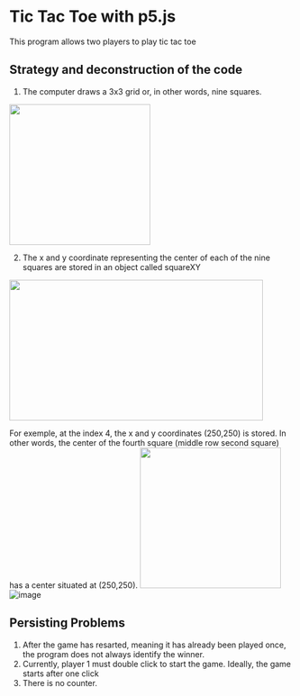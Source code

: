# Tic Tac Toe with p5.js

This program allows two players to play tic tac toe

## Strategy and deconstruction of the code 

1. The computer draws a 3x3 grid or, in other words, nine squares. 
<img src="https://user-images.githubusercontent.com/53101129/212801673-6f6b6a56-2487-4c9b-8517-7608496ca6cd.png" width="250" height="250">

2. The x and y coordinate representing the center of each of the nine squares are stored in an object called squareXY
<img src="https://user-images.githubusercontent.com/53101129/212802322-fe46b4ea-f2c0-4df8-8ccb-9583843feeb6.png" width="450" height="250">

For exemple, at the index 4, the x and y coordinates (250,250) is stored. In other words, the center of the fourth square (middle row second square) has a center situated at (250,250). 
<img src="https://user-images.githubusercontent.com/53101129/212802651-947418ef-8350-4ba4-a688-fc9cf10c928e.png" width="250" height="250">
                                                                                                                                        ![image]()


## Persisting Problems 
1. After the game has resarted, meaning it has already been played once, the program does not always 
identify the winner. 
2. Currently, player 1 must double click to start the game. Ideally, the game starts after one click
3. There is no counter.
